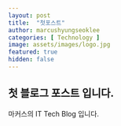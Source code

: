 ```yaml
---
layout: post
title:  "첫포스트"
author: marcushyungseoklee
categories: [ Technology ]
image: assets/images/logo.jpg
featured: true
hidden: false
---
```


## 첫 블로그 포스트 입니다.

마커스의 IT Tech Blog 입니다.
